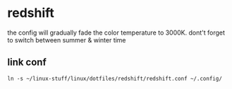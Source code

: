 # redshift

the config will gradually fade the color temperature to 3000K. dont't forget to switch between summer & winter time

## link conf

`ln -s ~/linux-stuff/linux/dotfiles/redshift/redshift.conf ~/.config/`
